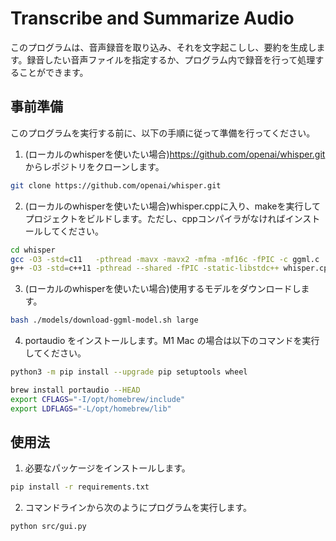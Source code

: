 
# Transcribe and Summarize Audio

このプログラムは、音声録音を取り込み、それを文字起こしし、要約を生成します。録音したい音声ファイルを指定するか、プログラム内で録音を行って処理することができます。

## 事前準備

このプログラムを実行する前に、以下の手順に従って準備を行ってください。

1. (ローカルのwhisperを使いたい場合)https://github.com/openai/whisper.git からレポジトリをクローンします。
```bash
git clone https://github.com/openai/whisper.git
```

2. (ローカルのwhisperを使いたい場合)whisper.cppに入り、makeを実行してプロジェクトをビルドします。ただし、cppコンパイラがなければインストールしてください。
```bash
cd whisper
gcc -O3 -std=c11   -pthread -mavx -mavx2 -mfma -mf16c -fPIC -c ggml.c
g++ -O3 -std=c++11 -pthread --shared -fPIC -static-libstdc++ whisper.cpp ggml.o -o libwhisper.so
```

3. (ローカルのwhisperを使いたい場合)使用するモデルをダウンロードします。
```bash
bash ./models/download-ggml-model.sh large
```

4. portaudio をインストールします。M1 Mac の場合は以下のコマンドを実行してください。

```bash
python3 -m pip install --upgrade pip setuptools wheel

brew install portaudio --HEAD
export CFLAGS="-I/opt/homebrew/include"
export LDFLAGS="-L/opt/homebrew/lib"
```

## 使用法

1. 必要なパッケージをインストールします。
```bash
pip install -r requirements.txt
```

2. コマンドラインから次のようにプログラムを実行します。
```bash
python src/gui.py
```
